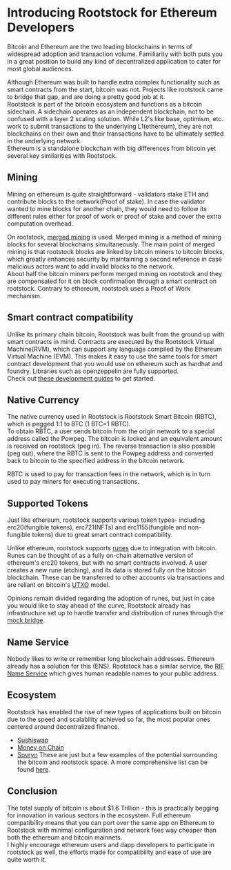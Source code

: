 # Introducing Rootstock for Ethereum Developers
Bitcoin and Ethereum are the two leading blockchains in terms of widespread adoption and transaction volume. Familiarity with both puts you in a great position to build any kind of decentralized application to cater for most global audiences.

Although Ethereum was built to handle extra complex functionality such as smart contracts from the start, bitcoin was not. Projects like rootstock came to bridge that gap, and are doing a pretty good job at it.
<br/>Rootstock is part of the bitcoin ecosystem and functions as a bitcoin sidechain. A sidechain operates as an independent blockchain, not to be confused with a layer 2 scaling solution. While L2's like base, optimism, etc. work to submit transactions to the underlying L1(ethereum), they are not blockchains on their own and their transactions have to be ultimately settled in the underlying network.
<br/>Ethereum is a standalone blockchain with big differences from bitcoin yet several key similarities with Rootstock.


## Mining
Mining on ethereum is quite straightforward - validators stake ETH and contribute blocks to the network(Proof of stake). In case the validator wanted to mine blocks for another chain, they would need to follow its different rules either for proof of work or proof of stake and cover the extra computation overhead.

On rootstock, [merged mining](https://blog.rootstock.io/noticia/rsk-bitcoin-merge-mining-is-here-to-stay/) is used. Merged mining is a method of mining blocks for several blockchains simultaneously. The main point of merged mining is that rootstock blocks are linked by bitcoin miners to bitcoin blocks, which greatly enhances security by maintaining a second reference in case malicious actors want to add invalid blocks to the network.
<br/>About half the bitcoin miners perform merged mining on rootstock and they are compensated for it on block confirmation through a smart contract on rootstock. Contrary to ethereum, rootstock uses a Proof of Work mechanism. 


## Smart contract compatibility
Unlike its primary chain bitcoin, Rootstock was built from the ground up with smart contracts in mind. Contracts are executed by the Rootstock Virtual Machine(RVM), which can support any language compiled by the Ethereum Virtual Machine (EVM). This makes it easy to use the same tools for smart contract development that you would use on ethereum such as hardhat and foundry.  Libraries such as openzeppelin are fully supported.
<br/>Check out [these development guides](https://dev.rootstock.io/dev-tools/dev-environments/) to get started.

## Native Currency
The native currency used in Rootstock is Rootstock Smart Bitcoin (RBTC), which is pegged 1:1 to BTC (1 BTC=1 RBTC).
<br/>To obtain RBTC, a user sends bitcoin from the origin network to a special address called the Powpeg. The bitcoin is locked and an equivalent amount is received on rootstock (peg in).
The reverse transaction is also possible (peg out), where the RBTC is sent to the Powpeg address and converted back to bitcoin to the specified address in the bitcoin network.

RBTC is used to pay for transaction fees in the network, which is in turn used to pay miners for executing transactions.


## Supported Tokens
Just like ethereum, rootstock supports various token types- including erc20(fungible tokens), erc721(NFTs) and erc1155(fungible and non-fungible tokens) due to great smart contract compatibility.

Unlike ethereum, rootstock supports [runes](https://dev.rootstock.io/resources/guides/runes-rootstock/overview/) due to integration with bitcoin. Runes can be thought of as a fully on-chain alternative version of ethereum's erc20 tokens, but with no smart contracts involved. A user creates a new rune (etching), and its data is stored fully on the bitcoin blockchain. These can be transferred to other accounts via transactions and are reliant on bitcoin's [UTXO](https://www.investopedia.com/terms/u/utxo.asp) model.

Opinions remain divided regarding the adoption of runes, but just in case you would like to stay ahead of the curve, Rootstock already has infrastructure set up to handle transfer and distribution of runes through the [mock bridge](https://dev.rootstock.io/resources/guides/runes-rootstock/build-mockbridge-contract/Intro-runes/).

## Name Service
Nobody likes to write or remember long blockchain addresses. Ethereum already has a solution for this (ENS). Rootstock has a similar service, the [RIF Name Service](https://rif.technology/content-hub/rif-naming-service/) which gives human readable names to your public address. 

## Ecosystem
Rootstock has enabled the rise of new types of applications built on bitcoin due to the speed and scalability achieved so far, the most popular ones centered around decentralized finance.
- [Sushiswap](https://www.sushi.com/)
- [Money on Chain](https://moneyonchain.com/)
- [Sovryn](https://sovryn.app/)
These are just but a few examples of the potential surrounding the bitcoin and rootstock space. A more comprehensive list can be found [here](https://rootstock.io/ecosystem/).


## Conclusion
The total supply of bitcoin is about $1.6 Trillion - this is practically begging for innovation in various sectors in the ecosystem. Full ethereum compatibility means that you can port over the same app on Ethereum to Rootstock with minimal configuration and network fees way cheaper than both the ethereum and bitcoin mainnets.
<br/>I highly encourage ethereum users and dapp developers to participate in rootstock as well, the efforts made for compatibility and ease of use are quite worth it.




